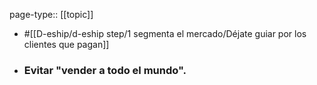 page-type:: [[topic]]

- #[[D-eship/d-eship step/1 segmenta el mercado/Déjate guiar por los clientes que pagan]]

- ### Evitar "vender a todo el mundo".



